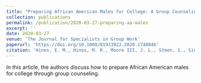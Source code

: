 ```yaml
---
title: "Preparing African American Males for College: A Group Counseling Approach"
collection: publications
permalink: /publication/2020-03-27-preparing-aa-males
excerpt: ''
date: 2020-03-27
venue: 'The Journal for Specialists in Group Work'
paperurl: 'https://doi.org/10.1080/01933922.2020.1740846'
citation: 'Hines, E. M., Hines, M. R., Moore III, J. L., Steen, S., Singleton, P., Cintron, D., ... & Henderson, J. (2020). Preparing African American Males for College: A Group Counseling Approach.  <i>The Journal for Specialists in Group Work</i>, 1-17.'
---
```

In this article, the authors discuss how to prepare African American males for college through group counseling.